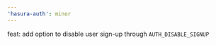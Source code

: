 ```yaml
---
'hasura-auth': minor
---
```


feat: add option to disable user sign-up through `AUTH_DISABLE_SIGNUP`
